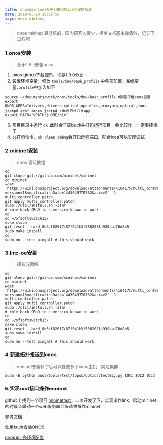 ```yaml
---
title: onos&mininet基于SDN模拟ip+光安装指北
date: 2019-05-20 10:39:58
tags: onos mininet
---
```

> onos mininet 真挺坑的，国内研究人很少，相关文档基本靠墙外，记录下过程吧

<!--more-->
### 1.onos安装
> 基于1.9.0安装onos
1. onos github下载源码，切换1.9.0分支
2. 设置环境变量，修改 `tools/dev/bash_profile` 中各项配置，系统变量`.profile`中加入如下

```
source ~/documents/work/onos/tools/dev/bash_profile #刚刚下载onos目录
export ONOS_APPS="drivers,drivers.optical,openflow,proxyarp,optical,onos-jsptpd-sdn" #onos-jsptpd-sdn为另外开发app
export PATH="$PATH:$HOME/bin"
```
3. 项目目录中运行 `ok` ,此时会下载buck并打包运行项目，会比较慢，一定要挂梯子
4. `op`打包命令，`ok clean debug`会开启远程端口，配合idea可以实现调试


### 2.mininet安装
> onos 官网教程

```
cd
git clone git://github.com/mininet/mininet
cd mininet
wget 'https://wiki.onosproject.org/download/attachments/4164175/multi_controller.patch?version=1&modificationDate=1443649770762&api=v2' -O multi_controller.patch
git apply multi_controller.patch
sudo ./util/install.sh -3fnv
# role back CPqD to a version known to work
cd
cd ~/ofsoftswitch13/
make clean
git reset --hard 8d3df820f7487f541b3f5862081a939aad76d8b5
sudo make install
cd
sudo mn --test pingall # this should work
```

### 3.linc-oe安装
> 模拟光网络

```
cd
git clone git://github.com/mininet/mininet
cd mininet
wget 'https://wiki.onosproject.org/download/attachments/4164175/multi_controller.patch?version=1&modificationDate=1443649770762&api=v2' -O multi_controller.patch
git apply multi_controller.patch
sudo ./util/install.sh -3fnv
# role back CPqD to a version known to work
cd
cd ~/ofsoftswitch13/
make clean
git reset --hard 8d3df820f7487f541b3f5862081a939aad76d8b5
sudo make install
cd
sudo mn --test pingall # this should work
```

### 4.新建拓扑推送到onos

> mininet安装补丁后可以推送多个onos主机，实现集群
```
sudo -E python onos/tools/test/topos/opticalTestBig.py $OC1 $OC2 $OC3
```

### 5.实现rest接口操作mininet


github上找到一个项目 
[mininetrest](https://github.com/chen2gou/mininetRest)，二次开发了下，实现操作link，启动mininet的时候会启动一个web服务器监听请求操作mininet




参考文档

[使用buck安装ONOS](https://blog.csdn.net/weixin_33767813/article/details/87511872)

[onos ip+光环境配置](https://wiki.onosproject.org/display/ONOS/The+Packet+Optical+Dev+Environment)